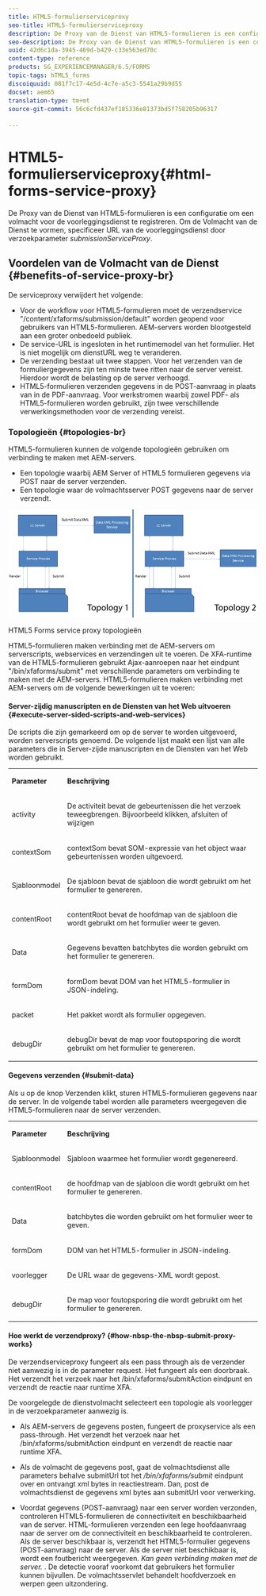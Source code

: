 ```yaml
---
title: HTML5-formulierserviceproxy
seo-title: HTML5-formulierserviceproxy
description: De Proxy van de Dienst van HTML5-formulieren is een configuratie om een volmacht voor de voorleggingsdienst te registreren. Om de Volmacht van de Dienst te vormen, specificeer URL van de voorleggingsdienst door request parameter submissionServiceProxy.
seo-description: De Proxy van de Dienst van HTML5-formulieren is een configuratie om een volmacht voor de voorleggingsdienst te registreren. Om de Volmacht van de Dienst te vormen, specificeer URL van de voorleggingsdienst door request parameter submissionServiceProxy.
uuid: 42d6c1da-3945-469d-b429-c33e563ed70c
content-type: reference
products: SG_EXPERIENCEMANAGER/6.5/FORMS
topic-tags: hTML5_forms
discoiquuid: 081f7c17-4e5d-4c7e-a5c3-5541a29b9d55
docset: aem65
translation-type: tm+mt
source-git-commit: 56c6cfd437ef185336e81373bd5f758205b96317

---
```



# HTML5-formulierserviceproxy{#html-forms-service-proxy}

De Proxy van de Dienst van HTML5-formulieren is een configuratie om een volmacht voor de voorleggingsdienst te registreren. Om de Volmacht van de Dienst te vormen, specificeer URL van de voorleggingsdienst door verzoekparameter *submissionServiceProxy*.

## Voordelen van de Volmacht van de Dienst {#benefits-of-service-proxy-br}

De serviceproxy verwijdert het volgende:

* Voor de workflow voor HTML5-formulieren moet de verzendservice &quot;/content/xfaforms/submission/default&quot; worden geopend voor gebruikers van HTML5-formulieren. AEM-servers worden blootgesteld aan een groter onbedoeld publiek.
* De service-URL is ingesloten in het runtimemodel van het formulier. Het is niet mogelijk om dienstURL weg te veranderen.
* De verzending bestaat uit twee stappen. Voor het verzenden van de formuliergegevens zijn ten minste twee ritten naar de server vereist. Hierdoor wordt de belasting op de server verhoogd.
* HTML5-formulieren verzenden gegevens in de POST-aanvraag in plaats van in de PDF-aanvraag. Voor werkstromen waarbij zowel PDF- als HTML5-formulieren worden gebruikt, zijn twee verschillende verwerkingsmethoden voor de verzending vereist.

### Topologieën {#topologies-br}

HTML5-formulieren kunnen de volgende topologieën gebruiken om verbinding te maken met AEM-servers.

* Een topologie waarbij AEM Server of HTML5 formulieren gegevens via POST naar de server verzenden.
* Een topologie waar de volmachtsserver POST gegevens naar de server verzendt.

![HTML5 Forms service proxy topologieën](assets/topology.png)

HTML5 Forms service proxy topologieën

HTML5-formulieren maken verbinding met de AEM-servers om serverscripts, webservices en verzendingen uit te voeren. De XFA-runtime van de HTML5-formulieren gebruikt Ajax-aanroepen naar het eindpunt &quot;/bin/xfaforms/submit&quot; met verschillende parameters om verbinding te maken met de AEM-servers. HTML5-formulieren maken verbinding met AEM-servers om de volgende bewerkingen uit te voeren:

#### Server-zijdig manuscripten en de Diensten van het Web uitvoeren {#execute-server-sided-scripts-and-web-services}

De scripts die zijn gemarkeerd om op de server te worden uitgevoerd, worden serverscripts genoemd. De volgende lijst maakt een lijst van alle parameters die in Server-zijde manuscripten en de Diensten van het Web worden gebruikt.

<table>
 <tbody>
  <tr>
   <td><p><strong>Parameter</strong></p> </td>
   <td><p><strong>Beschrijving</strong></p> </td>
  </tr>
  <tr>
   <td><p>activity</p> </td>
   <td><p>De activiteit bevat de gebeurtenissen die het verzoek teweegbrengen. Bijvoorbeeld klikken, afsluiten of wijzigen</p> </td>
  </tr>
  <tr>
   <td><p>contextSom</p> </td>
   <td><p>contextSom bevat SOM-expressie van het object waar gebeurtenissen worden uitgevoerd.</p> </td>
  </tr>
  <tr>
   <td><p>Sjabloonmodel</p> </td>
   <td><p>De sjabloon bevat de sjabloon die wordt gebruikt om het formulier te genereren.</p> </td>
  </tr>
  <tr>
   <td><p>contentRoot</p> </td>
   <td><p>contentRoot bevat de hoofdmap van de sjabloon die wordt gebruikt om het formulier weer te geven.</p> </td>
  </tr>
  <tr>
   <td><p>Data</p> </td>
   <td><p>Gegevens bevatten batchbytes die worden gebruikt om het formulier te genereren.</p> </td>
  </tr>
  <tr>
   <td><p>formDom</p> </td>
   <td><p>formDom bevat DOM van het HTML5-formulier in JSON-indeling.</p> </td>
  </tr>
  <tr>
   <td><p>packet</p> </td>
   <td><p>Het pakket wordt als formulier opgegeven.</p> </td>
  </tr>
  <tr>
   <td><p>debugDir</p> </td>
   <td><p>debugDir bevat de map voor foutopsporing die wordt gebruikt om het formulier te genereren.</p> </td>
  </tr>
 </tbody>
</table>

#### Gegevens verzenden {#submit-data}

Als u op de knop Verzenden klikt, sturen HTML5-formulieren gegevens naar de server. In de volgende tabel worden alle parameters weergegeven die HTML5-formulieren naar de server verzenden.

<table>
 <tbody>
  <tr>
   <td><p><strong>Parameter</strong></p> </td>
   <td><p><strong>Beschrijving</strong></p> </td>
  </tr>
  <tr>
   <td><p>Sjabloonmodel</p> </td>
   <td><p>Sjabloon waarmee het formulier wordt gegenereerd.</p> </td>
  </tr>
  <tr>
   <td><p>contentRoot</p> </td>
   <td><p>de hoofdmap van de sjabloon die wordt gebruikt om het formulier te genereren.</p> </td>
  </tr>
  <tr>
   <td><p>Data</p> </td>
   <td><p>batchbytes die worden gebruikt om het formulier weer te geven.</p> </td>
  </tr>
  <tr>
   <td><p>formDom</p> </td>
   <td><p>DOM van het HTML5-formulier in JSON-indeling.</p> </td>
  </tr>
  <tr>
   <td><p>voorlegger</p> </td>
   <td><p>De URL waar de gegevens-XML wordt gepost.</p> </td>
  </tr>
  <tr>
   <td><p>debugDir</p> </td>
   <td><p>De map voor foutopsporing die wordt gebruikt om het formulier te genereren.</p> </td>
  </tr>
 </tbody>
</table>

#### Hoe werkt de verzendproxy? {#how-nbsp-the-nbsp-submit-proxy-works}

De verzendserviceproxy fungeert als een pass through als de verzender niet aanwezig is in de parameter request. Het fungeert als een doorbraak. Het verzendt het verzoek naar het /bin/xfaforms/submitAction eindpunt en verzendt de reactie naar runtime XFA.

De voorgelegde de dienstvolmacht selecteert een topologie als voorlegger in de verzoekparameter aanwezig is.

* Als AEM-servers de gegevens posten, fungeert de proxyservice als een pass-through. Het verzendt het verzoek naar het /bin/xfaforms/submitAction eindpunt en verzendt de reactie naar runtime XFA.
* Als de volmacht de gegevens post, gaat de volmachtsdienst alle parameters behalve submitUrl tot het */bin/xfaforms/submit* eindpunt over en ontvangt xml bytes in reactiestream. Dan, post de volmachtsdienst de gegevens xml bytes aan submitUrl voor verwerking.

* Voordat gegevens (POST-aanvraag) naar een server worden verzonden, controleren HTML5-formulieren de connectiviteit en beschikbaarheid van de server. HTML-formulieren verzenden een lege hoofdaanvraag naar de server om de connectiviteit en beschikbaarheid te controleren. Als de server beschikbaar is, verzendt het HTML5-formulier gegevens (POST-aanvraag) naar de server. Als de server niet beschikbaar is, wordt een foutbericht weergegeven. *Kan geen verbinding maken met de server.* . De detectie vooraf voorkomt dat gebruikers het formulier kunnen bijvullen. De volmachtsservlet behandelt hoofdverzoek en werpen geen uitzondering.

